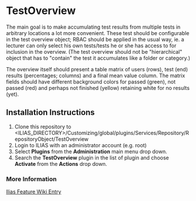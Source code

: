 # TestOverview

The main goal is to make accumulating test results from multiple tests in arbitrary locations a lot more convenient. These test should be configurable in the test overview object; RBAC should be applied in the usual way, ie. a lecturer can only select his own tests/tests he or she has access to for inclusion in the overview. (The test overview should not be "hierarchical" object that has to "contain" the test it accumulates like a folder or category.)

The overview itself should present a table matrix of users (rows), test (end) results (percentages; columns) and a final mean value column. The matrix fields should have different background colors for passed (green), not passed (red) and perhaps not finished (yellow) retaining white for no results (yet).

## Installation Instructions
1. Clone this repository to <ILIAS_DIRECTORY>/Customizing/global/plugins/Services/Repository/RepositoryObject/TestOverview
2. Login to ILIAS with an administrator account (e.g. root)
3. Select **Plugins** from the **Administration** main menu drop down.
4. Search the **TestOverview** plugin in the list of plugin and choose **Activate** from the **Actions** drop down.

### More Information
[Ilias Feature Wiki Entry](http://www.ilias.de/docu/goto_docu_wiki_1357_Test_Overview.html)